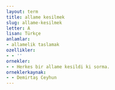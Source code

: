 ```yaml
---
layout: term
title: allame kesilmek
slug: allame-kesilmek
letter: A
lisan: Türkçe
anlamlar:
- allamelik taslamak
ozellikler:
- - ''
ornekler:
- - Herkes bir allame kesildi ki sorma.
orneklerkaynak:
- - Demirtaş Ceyhun
---
```

